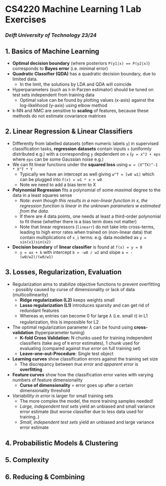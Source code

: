 # CS4220 Machine Learning 1 Lab Exercises

### *Delft University of Technology 23/24*


## 1. Basics of Machine Learning

- **Optimal decision boundary** (where posteriors `P(y1|x) == P(y2|x)`) corresponds to **Bayes error** (i.e. minimal error)
-  **Quadratic Classifier (QDA)** has a quadratic decision boundary, due to limited data. 
    - In the limit, the solutions by LDA and QDA will coincide
- Hyperparameters (such as `h` in Parzen estimator) should be tuned on test sets independent from training data
    - Optimal value can be found by plotting values (x-axis) against the log-likelihood (y-axis) using elbow method
- k-NN and NMC are sensitive to **scaling** of features, because these methods do not estimate covariance matrices


## 2. Linear Regression & Linear Classifiers

- Differently from labelled datasets (often numeric labels `y`) in supervised classification tasks, **regression datasets** contain inputs `x` (uniformly distributed e.g.) with a corresponding `y` depdendent on `x` (`y = x^2 + eps` where `eps` can be some Gaussian noise e.g.)
- We can fit linear functions under the **squared loss** using `w = (X^TX)^-1 * X^T * Y`
    - Typically we have an intercept as well giving `w^T = [w0 w1]` which can be plugged into `f(x) = w1 * x + w0` 
    - Note we need to add a bias term to X
- **Polynomial Regression** fits a polynomial of some *maximal* degree to the data in a least squares sense
    - *Note: even though this results in a non-linear function in x, the regression function is linear in the unknown parameters w estimated from the data.*
    - If there are 4 data points, one needs at least a third-order polynomial to fit these (whether there is a bias term does not matter)
    - Note that linear regressors (`linearr`) do not take into cross-terms, leading to high error rates when trained on (non-linear data) that contain multiplications of `x_i` terms: e.g. data modelled as `y = sin(x1)sin(x2)`
- **Decision boundary** of **linear classifier** is found at `f(x) = y = 0`
    - `y = ax + b` with intercept `b = -w0 / w2` and slope `a = -(w0/w2)/(w0/w1)` 


## 3. Losses, Regularization, Evaluation

- Regularization aims to stabilize objective functions to prevent overfitting - possibly caused by curse of dimensionality or lack of data (multicollinearity)
    - **Ridge regularization (L2)** keeps weights small
    - **Lasso regularization (L1)** introduces sparsity and can get rid of redundant features
    - Whereas $w_i$ entries can become 0 for large $\lambda$ (i.e. small $\tau$) in L1 regularization, this is impossible for L2
- The optimal regularization parameter $\lambda$ can be found using **cross-validation** (hyperparameter tuning)
    - **K-fold Cross Validation**: N chunks used for training independent classifiers (take avg of `N` error estimates), 1 chunk used for evaluating (compared against *true error* on full training set)
    - **Leave-one-out-Procedure**: Single test object
- **Learning curves** show classification errors against the training set size
    - The discrepancy between *true error* and *apparent error* is **overfitting**
- **Feature curves** show how the classification error varies with varying numbers of feature dimensionality
    - **Curse of dimensionality** = error goes up after a certain dimensionality threshold 
- *Variabililty in error* is larger for small training sets
    - The more complex the model, the more training samples needed! 
    - *Large, independent test sets* yield an unbiased and small variance error estimate (but worse classifier due to less data used for training..)
    - *Small, independent test sets* yield an unbiased and large variance error estimate






## 4. Probabilistic Models & Clustering


## 5. Complexity


## 6. Reducing & Combining